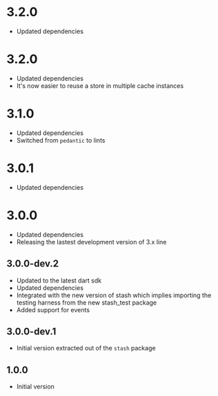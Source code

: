 # 3.2.0

- Updated dependencies

# 3.2.0

- Updated dependencies
- It's now easier to reuse a store in multiple cache instances
# 3.1.0

- Updated dependencies
- Switched from `pedantic` to lints

# 3.0.1

- Updated dependencies

# 3.0.0

- Updated dependencies
- Releasing the lastest development version of 3.x line

## 3.0.0-dev.2

- Updated to the latest dart sdk
- Updated dependencies
- Integrated with the new version of stash which implies importing the testing harness from the new stash_test package
- Added support for events

## 3.0.0-dev.1

- Initial version extracted out of the `stash` package

## 1.0.0

- Initial version